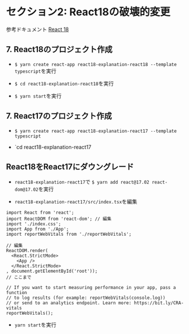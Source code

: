 # セクション2: React18の破壊的変更

参考ドキュメント [React 18](https://ja.reactjs.org/blog/2022/03/29/react-v18.html) <br>

## 7. React18のプロジェクト作成

+ `$ yarn create react-app react18-explanation-react18 --template typescript`を実行<br>

+ `$ cd react18-explanation-react18`を実行<br>

+ `$ yarn start`を実行<br>

## 7. React17のプロジェクト作成

+ `$ yarn create react-app react18-explanation-react17 --template typescript`<br>

+ `cd react18-explanation-react17

## React18をReact17にダウングレード

+ `react18-explanation-react17`で `$ yarn add react@17.02 react-dom@17.02`を実行<br>

+ `react18-explanation-react17/src/index.tsx`を編集<br>

```tsx:index.tsx
import React from 'react';
import ReactDOM from 'react-dom'; // 編集
import './index.css';
import App from './App';
import reportWebVitals from './reportWebVitals';

// 編集
ReactDOM.render(
  <React.StrictMode>
    <App />
  </React.StrictMode>
, document.getElementById('root'));
// ここまで

// If you want to start measuring performance in your app, pass a function
// to log results (for example: reportWebVitals(console.log))
// or send to an analytics endpoint. Learn more: https://bit.ly/CRA-vitals
reportWebVitals();
```

+ `yarn start`を実行<br>
